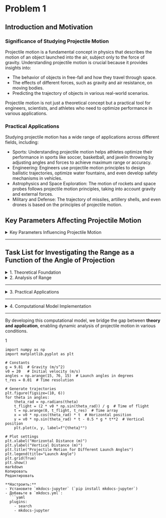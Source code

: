 # Problem 1
## Introduction and Motivation
### Significance of Studying Projectile Motion
Projectile motion is a fundamental concept in physics that describes the motion of an object launched into the air, subject only to the force of gravity. Understanding projectile motion is crucial because it provides insights into:

- The behavior of objects in free-fall and how they travel through space.
- The effects of different forces, such as gravity and air resistance, on moving bodies.
- Predicting the trajectory of objects in various real-world scenarios.

Projectile motion is not just a theoretical concept but a practical tool for engineers, scientists, and athletes who need to optimize performance in various applications.

### Practical Applications
Studying projectile motion has a wide range of applications across different fields, including:

- Sports: Understanding projectile motion helps athletes optimize their performance in sports like soccer, basketball, and javelin throwing by adjusting angles and forces to achieve maximum range or accuracy.
- Engineering: Engineers use projectile motion principles to design ballistic trajectories, optimize water fountains, and even develop safety mechanisms in vehicles.
- Astrophysics and Space Exploration: The motion of rockets and space probes follows projectile motion principles, taking into account gravity and external forces.
- Military and Defense: The trajectory of missiles, artillery shells, and even drones is based on the principles of projectile motion.

## Key Parameters Affecting Projectile Motion

<details>
  <summary>Key Parameters Influencing Projectile Motion</summary>

- **Initial Velocity (v₀)**: Determines the overall motion, affecting both range and maximum height.
- **Angle of Projection (θ)**: The launch angle plays a crucial role in optimizing the range and trajectory shape.
- **Gravitational Acceleration (g)**: The constant acceleration due to gravity affects the motion, typically taken as 9.81 m/s² on Earth.
- **Launch Height (h₀)**: If the projectile is launched from a height, it alters the flight time and final landing position.
- **Air Resistance (optional consideration)**: In real-world scenarios, drag affects the motion but is often neglected in basic models.

</details>

---

## Task List for Investigating the Range as a Function of the Angle of Projection

<details>
  <summary>1. Theoretical Foundation</summary>

  - Derive the governing equations of projectile motion from fundamental principles.
  - Solve the basic differential equation to establish the general form of the motion.
  - Explain how variations in initial conditions (initial velocity, gravitational acceleration, launch height) lead to a family of solutions.

</details>

<details>
  <summary>2. Analysis of Range</summary>

### **Dependence of Horizontal Range on the Angle of Projection**
The horizontal range (\( R \)) of a projectile is determined by the launch angle and other key parameters. The general formula for the range of a projectile launched from ground level (\( h₀ = 0 \)) is given by:

$$
R = \frac{v_0^2 \sin(2\theta)}{g}
$$

where:
- \( v_0 \) is the initial velocity,
- \( \theta \) is the launch angle,
- \( g \) is the acceleration due to gravity (\( 9.81 \, \text{m/s}^2 \)).

From this equation, it is evident that the range is maximized when \( \sin(2\theta) \) reaches its peak value of 1, which occurs at **\( \theta = 45^\circ \)**.

### **Influence of Key Parameters on Range**
Several factors influence the projectile’s horizontal range:

- **Initial Velocity (\( v_0 \))**: Since range is proportional to \( v_0^2 \), increasing the initial speed significantly extends the range.
- **Launch Angle (\( \theta \))**: The range depends on \( \sin(2\theta) \), meaning it is symmetrical about \( 45^\circ \). Angles lower or higher than \( 45^\circ \) result in shorter distances.
- **Gravitational Acceleration (\( g \))**: Since 

$$
R \propto \frac{1}{g}
$$ 

higher gravity (e.g., on Jupiter) reduces the range, while lower gravity (e.g., on the Moon) increases it.
- **Launch Height (\( h_0 \))**: If the projectile is launched from an elevated position, the flight time increases, and consequently, the range extends beyond the standard formula.

For a projectile launched from height \( h_0 \), the modified range equation is:

$$
R = v_0 \cos(\theta) \left( \frac{v_0 \sin(\theta) + \sqrt{(v_0 \sin(\theta))^2 + 2 g h_0}}{g} \right)
$$

</details>

---

<details>
  <summary>3. Practical Applications</summary>

### **Real-World Scenarios of Projectile Motion**
The study of projectile motion extends far beyond theoretical physics and is crucial in multiple real-world applications. The fundamental principles governing projectiles allow for precise trajectory predictions and optimization across various domains:

- **Sports Science**: Understanding projectile motion helps athletes and coaches optimize performance in disciplines such as:
  - **Basketball** – Calculating the ideal arc for a free throw.
  - **Soccer** – Maximizing shot accuracy and power.
  - **Javelin Throw** – Determining the optimal release angle for maximum range.

- **Engineering and Ballistics**: Engineers and defense analysts rely on projectile motion principles in:
  - **Ballistic Trajectories** – Designing missiles and artillery shells for maximum accuracy.
  - **Fluid Mechanics** – Optimizing the arc of water fountains and irrigation systems.
  - **Vehicle Safety Systems** – Airbag deployment and crash simulations often involve projectile motion concepts.

- **Astrophysics and Space Exploration**: The equations of projectile motion extend to large-scale applications such as:
  - **Rocket Launch Dynamics** – Modeling spacecraft trajectories when escaping Earth's gravity.
  - **Celestial Mechanics** – Calculating the motion of space probes and interplanetary missions.
  - **Lunar and Martian Landings** – Simulating descent paths under different gravitational conditions.

</details>

---

<details>
  <summary>4. Computational Model Implementation</summary>

### **Developing a Computational Model**
To accurately analyze projectile motion, we develop a computational tool that simulates the trajectory based on key governing equations. The simulation provides insights into how **initial velocity**, **launch angle**, **gravitational acceleration**, and other factors influence the motion of a projectile.

This implementation will:
- Numerically compute the projectile's trajectory over time.
- Visualize how the **range depends on the launch angle**.
- Allow users to modify initial conditions and observe changes dynamically.

### **Python-Based Simulation in a Jupyter Notebook**
The implementation involves writing a **Python script** or a **Jupyter Notebook** that:
- Uses **kinematic equations** to compute projectile displacement at each time step.
- Integrates **Matplotlib** for visualizing projectile motion.
- Supports varying parameters such as **air resistance**, **uneven terrain**, and **changing gravity**.

#### **Core Equations for the Simulation**
The projectile's motion is governed by the following equations:

1. **Horizontal Position Over Time**:
   $$ x = v_0 \cos(\theta) t $$

2. **Vertical Position Over Time**:
   $$ y = h_0 + v_0 \sin(\theta) t - \frac{1}{2} g t^2 $$

3. **Time of Flight**:
   $$ t_f = \frac{v_0 \sin(\theta) + \sqrt{(v_0 \sin(\theta))^2 + 2 g h_0}}{g} $$

4. **Range (Total Horizontal Distance)**:
   $$ R = v_0 \cos(\theta) t_f $$

### **Generating Graphical Representations**
To explore the relationship between **range and launch angle**, we generate **graphs** using **Matplotlib**:
- **Plot 1**: The **trajectory of the projectile** for different angles.
- **Plot 2**: A **Range vs. Angle** curve to show the optimal launch angle for maximum range.

### **Future Extensions**
This simulation can be further enhanced by:
- **Including air resistance**: Accounting for drag force to improve real-world accuracy.
- **Simulating motion on uneven terrain**: Adjusting equations to consider variable landing heights.
- **Interactive elements**: Implementing sliders or input fields in a **Jupyter Notebook** for real-time parameter tuning.

</details>

---

By developing this computational model, we bridge the gap between **theory and application**, enabling dynamic analysis of projectile motion in various conditions.

1

```{jupyter-execute}
import numpy as np
import matplotlib.pyplot as plt

# Constants
g = 9.81  # Gravity (m/s^2)
v0 = 20   # Initial velocity (m/s)
angles = np.arange(15, 76, 15)  # Launch angles in degrees
t_res = 0.01  # Time resolution

# Generate trajectories
plt.figure(figsize=(10, 6))
for theta in angles:
    theta_rad = np.radians(theta)
    t_flight = (2 * v0 * np.sin(theta_rad)) / g  # Time of flight
    t = np.arange(0, t_flight, t_res)  # Time array
    x = v0 * np.cos(theta_rad) * t  # Horizontal position
    y = v0 * np.sin(theta_rad) * t - 0.5 * g * t**2  # Vertical position
    plt.plot(x, y, label=f"{theta}°")

# Plot settings
plt.xlabel("Horizontal Distance (m)")
plt.ylabel("Vertical Distance (m)")
plt.title("Projectile Motion for Different Launch Angles")
plt.legend(title="Launch Angle")
plt.grid(True)
plt.show()
markdown
Копировать
Редактировать

**Настроить:**
- Установите `mkdocs-jupyter` (`pip install mkdocs-jupyter`)
- Добавьте в `mkdocs.yml`:  
  ```yaml
  plugins:
    - search
    - mkdocs-jupyter
